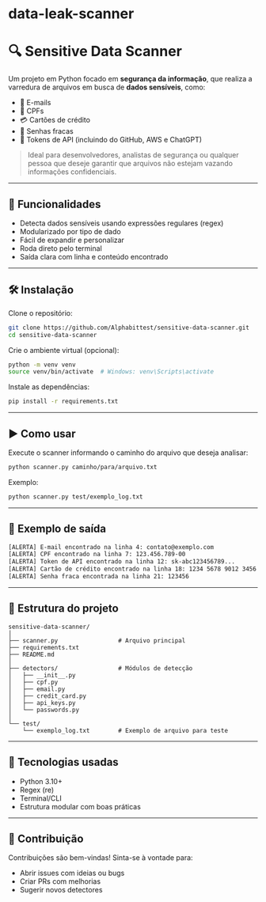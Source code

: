 # data-leak-scanner
# 🔍 Sensitive Data Scanner

Um projeto em Python focado em **segurança da informação**, que realiza a varredura de arquivos em busca de **dados sensíveis**, como:

- 📧 E-mails
- 🧾 CPFs
- 💳 Cartões de crédito
- 🔐 Senhas fracas
- 🔑 Tokens de API (incluindo do GitHub, AWS e ChatGPT)

> Ideal para desenvolvedores, analistas de segurança ou qualquer pessoa que deseje garantir que arquivos não estejam vazando informações confidenciais.

---

## 🚀 Funcionalidades

- Detecta dados sensíveis usando expressões regulares (regex)
- Modularizado por tipo de dado
- Fácil de expandir e personalizar
- Roda direto pelo terminal
- Saída clara com linha e conteúdo encontrado

---

## 🛠️ Instalação

Clone o repositório:

```bash
git clone https://github.com/Alphabittest/sensitive-data-scanner.git
cd sensitive-data-scanner
```

Crie o ambiente virtual (opcional):

```bash
python -m venv venv
source venv/bin/activate  # Windows: venv\Scripts\activate
```

Instale as dependências:

```bash
pip install -r requirements.txt
```

---

## ▶️ Como usar

Execute o scanner informando o caminho do arquivo que deseja analisar:

```bash
python scanner.py caminho/para/arquivo.txt
```

Exemplo:

```bash
python scanner.py test/exemplo_log.txt
```

---

## 🧪 Exemplo de saída

```bash
[ALERTA] E-mail encontrado na linha 4: contato@exemplo.com
[ALERTA] CPF encontrado na linha 7: 123.456.789-00
[ALERTA] Token de API encontrado na linha 12: sk-abc123456789...
[ALERTA] Cartão de crédito encontrado na linha 18: 1234 5678 9012 3456
[ALERTA] Senha fraca encontrada na linha 21: 123456
```

---

## 📁 Estrutura do projeto

```
sensitive-data-scanner/
│
├── scanner.py                 # Arquivo principal
├── requirements.txt
├── README.md
│
├── detectors/                 # Módulos de detecção
│   ├── __init__.py
│   ├── cpf.py
│   ├── email.py
│   ├── credit_card.py
│   ├── api_keys.py
│   └── passwords.py
│
└── test/
    └── exemplo_log.txt        # Exemplo de arquivo para teste
```

---

## 🧠 Tecnologias usadas

- Python 3.10+
- Regex (re)
- Terminal/CLI
- Estrutura modular com boas práticas

---

## 🤝 Contribuição

Contribuições são bem-vindas! Sinta-se à vontade para:

- Abrir issues com ideias ou bugs
- Criar PRs com melhorias
- Sugerir novos detectores


